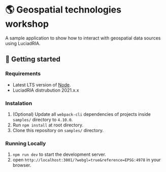 # 🌎 Geospatial technologies workshop  

A sample application to show how to interact with geospatial data sources using LuciadRIA.


## 🚀 Getting started

### Requirements

- Latest LTS version of [Node](https://nodejs.org/en/download/).
- LuciadRIA distrubution 2021.x.x

### Instalation

1. (Optional) Update all `webpack-cli` dependencies of projects inside `samples/` directory to `4.10.0`.
1. Run `npm install` at root directory.
1. Clone this repository on `samples/` directory.

### Running Locally

1.  `npm run dev` to start the development server.
1.  open `http://localhost:3001/?webgl=true&reference=EPSG:4978` in your browser.
